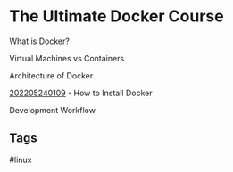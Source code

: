 # The Ultimate Docker Course

What is Docker?

Virtual Machines vs Containers

Architecture of Docker

[202205240109](../202205240109) - How to Install Docker

Development Workflow

## Tags
#linux
